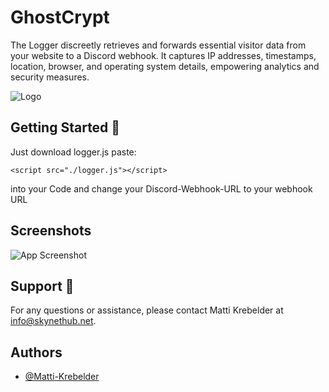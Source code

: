 
# GhostCrypt

The Logger discreetly retrieves and forwards essential visitor data from your website to a Discord webhook. It captures IP addresses, timestamps, location, browser, and operating system details, empowering analytics and security measures.


![Logo](http://skynethub.net/iplog.png)


## Getting Started 🚀

   
   Just download logger.js paste:
  ```http
  <script src="./logger.js"></script>
```
 into your Code and change your Discord-Webhook-URL to your webhook URL
   
## Screenshots
![App Screenshot](http://skynethub.net/webh.png)

## Support 📧

   For any questions or assistance, please contact Matti Krebelder at [info@skynethub.net](mailto:info@skynethub.net).

## Authors

- [@Matti-Krebelder](https://github.com/Matti-Krebelder/)
